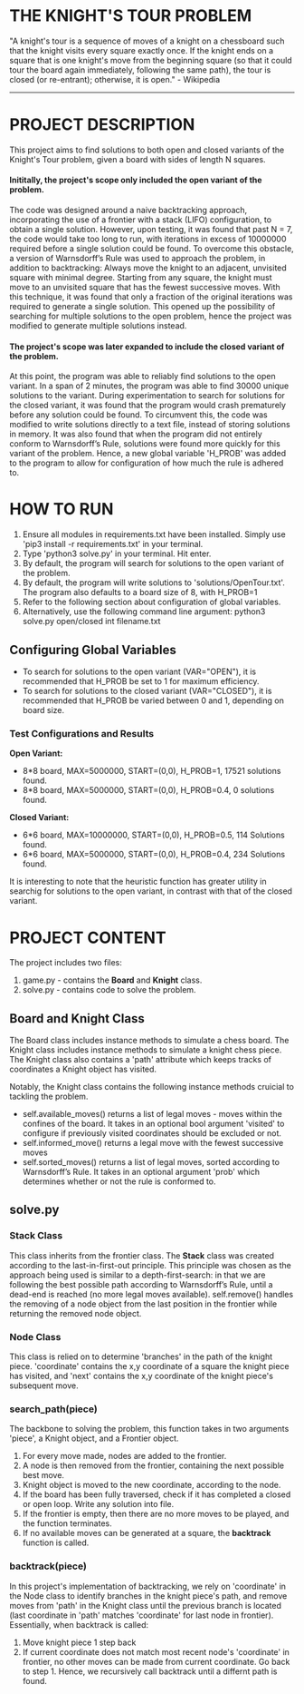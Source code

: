 # THE KNIGHT'S TOUR PROBLEM
"A knight's tour is a sequence of moves of a knight on a chessboard such that the knight visits every square exactly once. If the knight ends on a square that is one knight's move from the beginning square (so that it could tour the board again immediately, following the same path), the tour is closed (or re-entrant); otherwise, it is open." - Wikipedia

---


# PROJECT DESCRIPTION
This project aims to find solutions to both open and closed variants of the Knight's Tour problem, given a board with sides of length N squares.

#### Inititally, the project's scope only included the open variant of the problem.
The code was designed around a naive backtracking approach, incorporating the use of a frontier with a stack (LIFO) configuration, to obtain a single solution. However, upon testing, it was found that past N = 7, the code would take too long to run, with iterations in excess of 10000000 required before a single solution could be found. To overcome this obstacle, a version of Warnsdorff’s Rule was used to approach the problem, in addition to backtracking: Always move the knight to an adjacent, unvisited square with minimal degree. Starting from any square, the knight must move to an unvisited square that has the fewest successive moves. With this technique, it was found that only a fraction of the original iterations was required to generate a single solution. This opened up the possibility of searching for multiple solutions to the open problem, hence the project was modified to generate multiple solutions instead.

#### The project's scope was later expanded to include the closed variant of the problem.
At this point, the program was able to reliably find solutions to the open variant. In a span of 2 minutes, the program was able to find 30000 unique solutions to the variant. During experimentation to search for solutions for the closed variant, it was found that the program would crash prematurely before any solution could be found. To circumvent this, the code was modified to write solutions directly to a text file, instead of storing solutions in memory. It was also found that when the program did not entirely conform to Warnsdorff’s Rule, solutions were found more quickly for this variant of the problem. Hence, a new global variable 'H_PROB' was added to the program to allow for configuration of how much the rule is adhered to.


# HOW TO RUN
1. Ensure all modules in requirements.txt have been installed. Simply use 'pip3 install -r requirements.txt' in your terminal.
2. Type 'python3 solve.py' in your terminal. Hit enter. 
3. By default, the program will search for solutions to the open variant of the problem.
4. By default, the program will write solutions to 'solutions/OpenTour.txt'. The program also defaults to a board size of 8, with H_PROB=1
5. Refer to the following section about configuration of global variables.
6. Alternatively, use the following command line argument: python3 solve.py open/closed int filename.txt

## Configuring Global Variables
- To search for solutions to the open variant (VAR="OPEN"), it is recommended that H_PROB be set to 1 for maximum efficiency.
- To search for solutions to the closed variant (VAR="CLOSED"), it is recommended that H_PROB be varied between 0 and 1, depending on board size.

### Test Configurations and Results
**Open Variant:**
- 8*8 board, MAX=5000000, START=(0,0), H_PROB=1, 17521 solutions found.
- 8*8 board, MAX=5000000, START=(0,0), H_PROB=0.4, 0 solutions found.

**Closed Variant:**
- 6*6 board, MAX=10000000, START=(0,0), H_PROB=0.5, 114 Solutions found.
- 6*6 board, MAX=5000000, START=(0,0), H_PROB=0.4, 234 Solutions found.

It is interesting to note that the heuristic function has greater utility in searchig for solutions to the open variant, in contrast with that of the closed variant.

# PROJECT CONTENT

The project includes two files: 
1. game.py - contains the **Board** and **Knight** class.
2. solve.py - contains code to solve the problem.

## Board and Knight Class
The Board class includes instance methods to simulate a chess board.
The Knight class includes instance methods to simulate a knight chess piece. The Knight class also contains a 'path' attribute which keeps tracks of coordinates a Knight object has visited.

Notably, the Knight class contains the following instance methods cruicial to tackling the problem.
* self.available_moves() returns a list of legal moves - moves within the confines of the board. It takes in an optional bool argument 'visited' to configure if previously visited coordinates should be excluded or not.
* self.informed_move() returns a legal move with the fewest successive moves
* self.sorted_moves() returns a list of legal moves, sorted according to Warnsdorff’s Rule. It takes in an optional argument 'prob' which determines whether or not the rule is conformed to.

## solve.py

### Stack Class
This class inherits from the frontier class. The **Stack** class was created according to the last-in-first-out principle. This principle was chosen as the approach being used is similar to a depth-first-search: in that we are following the best possible path according to Warnsdorff’s Rule, until a dead-end is reached (no more legal moves available).
self.remove() handles the removing of a node object from the last position in the frontier while returning the removed node object.

### Node Class
This class is relied on to determine 'branches' in the path of the knight piece. 'coordinate' contains the x,y coordinate of a square the knight piece has visited, and 'next' contains the x,y coordinate of the knight piece's subsequent move.

### search_path(piece)
The backbone to solving the problem, this function takes in two arguments 'piece', a Knight object, and a Frontier object.
1. For every move made, nodes are added to the frontier.
2. A node is then removed from the frontier, containing the next possible best move.
3. Knight object is moved to the new coordinate, according to the node.
4. If the board has been fully traversed, check if it has completed a closed or open loop. Write any solution into file.
5. If the frontier is empty, then there are no more moves to be played, and the function terminates.
6. If no available moves can be generated at a square, the **backtrack** function is called.

### backtrack(piece)
In this project's implementation of backtracking, we rely on 'coordinate' in the Node class to identify branches in the knight piece's path, and remove moves from 'path' in the Knight class until the previous branch is located (last coordinate in 'path' matches 'coordinate' for last node in frontier). Essentially, when backtrack is called:
1. Move knight piece 1 step back
2. If current coordinate does not match most recent node's 'coordinate' in frontier, no other moves can be made from current coordinate. Go back to step 1.
Hence, we recursively call backtrack until a differnt path is found.
